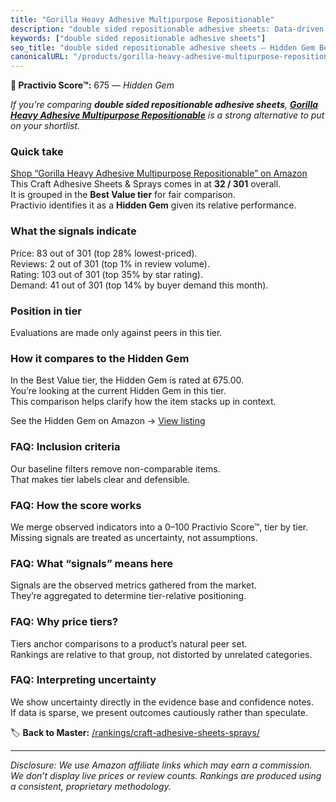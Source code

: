 ```yaml
---
title: "Gorilla Heavy Adhesive Multipurpose Repositionable"
description: "double sided repositionable adhesive sheets: Data-driven within Best Value ranking using the Practivio Score™. Positioned by quality, value, demand, findabilit…"
keywords: ["double sided repositionable adhesive sheets"]
seo_title: "double sided repositionable adhesive sheets — Hidden Gem Best Value (2025)"
canonicalURL: "/products/gorilla-heavy-adhesive-multipurpose-repositionable-B0752XM8VN/"
---
```


**💎 Practivio Score™:** 675 — _Hidden Gem_


*If you're comparing **double sided repositionable adhesive sheets**, **[Gorilla Heavy Adhesive Multipurpose Repositionable](https://www.amazon.com/dp/B0752XM8VN?tag=practivio-20)** is a strong alternative to put on your shortlist.*
### Quick take
[Shop “Gorilla Heavy Adhesive Multipurpose Repositionable” on Amazon](https://www.amazon.com/dp/B0752XM8VN?tag=practivio-20)
This Craft Adhesive Sheets & Sprays comes in at **32 / 301** overall.  
It is grouped in the **Best Value tier** for fair comparison.  
Practivio identifies it as a **Hidden Gem** given its relative performance.

### What the signals indicate
Price: 83 out of 301 (top 28% lowest-priced).  
Reviews: 2 out of 301 (top 1% in review volume).  
Rating: 103 out of 301 (top 35% by star rating).  
Demand: 41 out of 301 (top 14% by buyer demand this month).

### Position in tier
Evaluations are made only against peers in this tier.

### How it compares to the Hidden Gem
In the Best Value tier, the Hidden Gem is rated at 675.00.  
You’re looking at the current Hidden Gem in this tier.  
This comparison helps clarify how the item stacks up in context.  

See the Hidden Gem on Amazon → [View listing](https://www.amazon.com/dp/B0752XM8VN?tag=practivio-20)

### FAQ: Inclusion criteria
Our baseline filters remove non-comparable items.  
That makes tier labels clear and defensible.

### FAQ: How the score works
We merge observed indicators into a 0–100 Practivio Score™, tier by tier.  
Missing signals are treated as uncertainty, not assumptions.

### FAQ: What “signals” means here
Signals are the observed metrics gathered from the market.  
They’re aggregated to determine tier-relative positioning.

### FAQ: Why price tiers?
Tiers anchor comparisons to a product’s natural peer set.  
Rankings are relative to that group, not distorted by unrelated categories.

### FAQ: Interpreting uncertainty
We show uncertainty directly in the evidence base and confidence notes.  
If data is sparse, we present outcomes cautiously rather than speculate.


🏷️ **Back to Master:** [/rankings/craft-adhesive-sheets-sprays/](/rankings/craft-adhesive-sheets-sprays/)

---
_Disclosure: We use Amazon affiliate links which may earn a commission. We don’t display live prices or review counts. Rankings are produced using a consistent, proprietary methodology._
